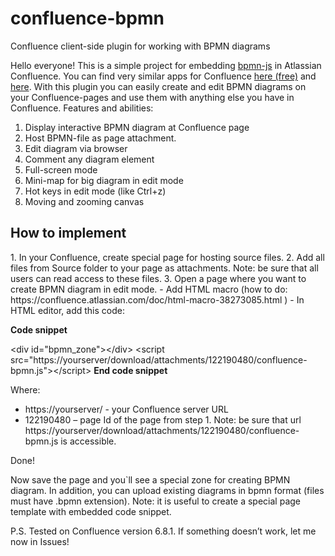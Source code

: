 # confluence-bpmn
Confluence client-side plugin for working with BPMN diagrams


Hello everyone!
This is a simple project for embedding <a href="https://github.com/bpmn-io/bpmn-js">bpmn-js</a> in Atlassian Confluence. You can find very similar apps for Confluence <a href="https://marketplace.atlassian.com/apps/1215543/bpmn-modeler-free?hosting=server&tab=overview">here (free)</a> and <a href="https://marketplace.atlassian.com/apps/1219284/bpmn-modeler-enterprise?hosting=datacenter&tab=overview">here</a>.
With this plugin you can easily create and edit BPMN diagrams on your Confluence-pages and use them with anything else you have in Confluence.
Features and abilities:
1. Display interactive BPMN diagram at Confluence page
2. Host BPMN-file as page attachment.
3. Edit diagram via browser
4. Comment any diagram element
5. Full-screen mode
6. Mini-map for big diagram in edit mode
7. Hot keys in edit mode (like Ctrl+z)
8. Moving and zooming canvas

<h2>How to implement</h2>
1. In your Confluence, create special page for hosting source files.
2. Add all files from Source folder to your page as attachments.
Note: be sure that all users can read access to these files.
3. Open a page where you want to create BPMN diagram in edit mode.
- Add HTML macro (how to do: https://confluence.atlassian.com/doc/html-macro-38273085.html )
- In HTML editor, add this code:

<b>Code snippet</b>

&lt;div id=&quot;bpmn_zone&quot;&gt;&lt;/div&gt;
&lt;script src=&quot;https://yourserver/download/attachments/122190480/confluence-bpmn.js&quot;&gt;&lt;/script&gt;
<b>End code snippet</b>

Where:
-	https://yourserver/ - your Confluence server URL
-	122190480 – page Id of the page from step 1.
Note: be sure that url https://yourserver/download/attachments/122190480/confluence-bpmn.js is accessible. 

Done!

Now save the page and you`ll see a special zone for creating BPMN diagram.
In addition, you can upload existing diagrams in bpmn format (files must have .bpmn extension).
Note: it is useful to create a special page template with embedded code snippet.

P.S. Tested on Confluence version 6.8.1. If something doesn’t work, let me now in Issues!

